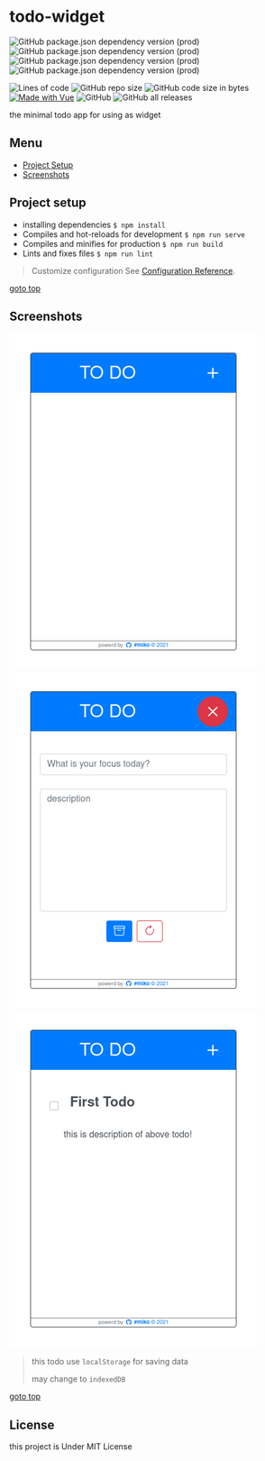 # todo-widget

![GitHub package.json dependency version (prod)](https://img.shields.io/github/package-json/dependency-version/miko-github/todo-with-vue/vue)
![GitHub package.json dependency version (prod)](https://img.shields.io/github/package-json/dependency-version/miko-github/todo-with-vue/vuex)
![GitHub package.json dependency version (prod)](https://img.shields.io/github/package-json/dependency-version/miko-github/todo-with-vue/bootstrap)
![GitHub package.json dependency version (prod)](https://img.shields.io/github/package-json/dependency-version/miko-github/todo-with-vue/bootstrap-vue)

![Lines of code](https://img.shields.io/tokei/lines/github/miko-github/todo-with-vue)
![GitHub repo size](https://img.shields.io/github/repo-size/miko-github/todo-with-vue)
![GitHub code size in bytes](https://img.shields.io/github/languages/code-size/miko-github/todo-with-vue)
[![Made with Vue](https://img.shields.io/badge/Vue-2-blue?logo=vue.js&logoColor=white)](https://www.npmjs.com/package/vue)
![GitHub](https://img.shields.io/github/license/miko-github/todo-with-vue)
![GitHub all releases](https://img.shields.io/github/downloads/miko-github/todo-with-vue/total)

the minimal todo app for using as widget

## Menu

- [Project Setup](#project-setup)
- [Screenshots](#screenshots)

## Project setup

- installing dependencies `$ npm install`
- Compiles and hot-reloads for development `$ npm run serve`
- Compiles and minifies for production `$ npm run build`
- Lints and fixes files `$ npm run lint`

> Customize configuration
> See [Configuration Reference](https://cli.vuejs.org/config/).

[goto top](#menu)

## Screenshots

![empty-viwe](./src/assets/screen-shots/empty-view.png)
![input-view](./src/assets/screen-shots/input-view.png)
![list-view](./src/assets/screen-shots/list-view.png)

> this todo use `localStorage` for saving data
>
> may change to `indexedDB`

[goto top](#menu)

## License

this project is Under MIT License
